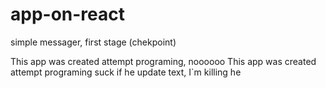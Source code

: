 # app-on-react
simple messager, first stage (chekpoint)

This app was created attempt programing,   noooooo
This app was created attempt programing  suck if he update text, I`m killing he
